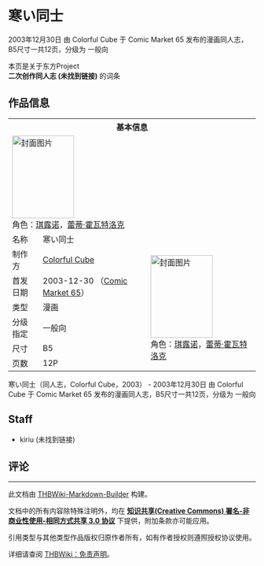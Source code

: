 # 寒い同士

<!-- source html: G:\repos\THBWiki-Markdown-Builder\THBWikiMarkdown\Temp\main\9\9a\ns0%3A%E5%AF%92%E3%81%84%E5%90%8C%E5%A3%AB.html -->

2003年12月30日 由 Colorful Cube 于 Comic Market 65 发布的漫画同人志，B5尺寸一共12页，分级为 一般向

本页是关于东方Project  
 **二次创作同人志 (未找到链接)** 的词条
## 作品信息

<table><tbody><tr><th colspan="3">基本信息</th></tr><tr><td class="cover-artwork-mobile" colspan="2"><a href="./文件-寒い同士封面.jpg.md" class="image" title="封面图片"><img alt="封面图片" src="https://upload.thwiki.cc/thumb/1/1c/%E5%AF%92%E3%81%84%E5%90%8C%E5%A3%AB%E5%B0%81%E9%9D%A2.jpg/126px-%E5%AF%92%E3%81%84%E5%90%8C%E5%A3%AB%E5%B0%81%E9%9D%A2.jpg" decoding="async" loading="lazy" width="126" height="168" srcset="https://upload.thwiki.cc/thumb/1/1c/%E5%AF%92%E3%81%84%E5%90%8C%E5%A3%AB%E5%B0%81%E9%9D%A2.jpg/189px-%E5%AF%92%E3%81%84%E5%90%8C%E5%A3%AB%E5%B0%81%E9%9D%A2.jpg 1.5x, https://upload.thwiki.cc/thumb/1/1c/%E5%AF%92%E3%81%84%E5%90%8C%E5%A3%AB%E5%B0%81%E9%9D%A2.jpg/252px-%E5%AF%92%E3%81%84%E5%90%8C%E5%A3%AB%E5%B0%81%E9%9D%A2.jpg 2x" data-file-width="300" data-file-height="400"></a><div class="cover-char">角色：<a href="./琪露诺.md" title="琪露诺">琪露诺</a>，<a href="./蕾蒂·霍瓦特洛克.md" title="蕾蒂·霍瓦特洛克">蕾蒂·霍瓦特洛克</a></div></td>
</tr><tr><td class="label">名称</td><td colspan="2"> 寒い同士 </td></tr><tr><td class="label">制作方</td><td><a href="./Colorful_Cube.md" title="Colorful Cube">Colorful Cube</a></td><td class="cover-artwork" rowspan="6" style="min-width:168px;"><a href="./文件-寒い同士封面.jpg.md" class="image" title="封面图片"><img alt="封面图片" src="https://upload.thwiki.cc/thumb/1/1c/%E5%AF%92%E3%81%84%E5%90%8C%E5%A3%AB%E5%B0%81%E9%9D%A2.jpg/126px-%E5%AF%92%E3%81%84%E5%90%8C%E5%A3%AB%E5%B0%81%E9%9D%A2.jpg" decoding="async" loading="lazy" width="126" height="168" srcset="https://upload.thwiki.cc/thumb/1/1c/%E5%AF%92%E3%81%84%E5%90%8C%E5%A3%AB%E5%B0%81%E9%9D%A2.jpg/189px-%E5%AF%92%E3%81%84%E5%90%8C%E5%A3%AB%E5%B0%81%E9%9D%A2.jpg 1.5x, https://upload.thwiki.cc/thumb/1/1c/%E5%AF%92%E3%81%84%E5%90%8C%E5%A3%AB%E5%B0%81%E9%9D%A2.jpg/252px-%E5%AF%92%E3%81%84%E5%90%8C%E5%A3%AB%E5%B0%81%E9%9D%A2.jpg 2x" data-file-width="300" data-file-height="400"></a><div class="cover-char">角色：<a href="./琪露诺.md" title="琪露诺">琪露诺</a>，<a href="./蕾蒂·霍瓦特洛克.md" title="蕾蒂·霍瓦特洛克">蕾蒂·霍瓦特洛克</a></div></td>
</tr><tr><td class="label">首发日期</td><td>2003-12-30&#160;（<a href="/展会作品列表?e=Comic+Market%2365">Comic Market 65</a>）</td></tr><tr><td class="label">类型</td><td>漫画</td></tr><tr><td class="label">分级指定</td><td>一般向</td></tr><tr><td class="label">尺寸</td><td>B5</td></tr><tr><td class="label">页数</td><td>12P</td></tr></tbody></table>

寒い同士（同人志，Colorful Cube，2003） - 2003年12月30日 由 Colorful Cube 于 Comic Market 65 发布的漫画同人志，B5尺寸一共12页，分级为 一般向
## Staff
- kiriu (未找到链接)

## 评论




---

此文档由 [THBWiki-Markdown-Builder](https://github.com/Delsin-Yu/THBWiki-Markdown-Builder) 构建。

文档中的所有内容除特殊注明外，均在 [**知识共享(Creative Commons) 署名-非商业性使用-相同方式共享 3.0 协议**](https://creativecommons.org/licenses/by-sa/3.0/deed.zh-hans) 下提供，附加条款亦可能应用。

引用类型与其他类型作品版权归原作者所有，如有作者授权则遵照授权协议使用。

详细请查阅 [THBWiki：免责声明](https://thbwiki.cc/THBWiki:%E5%85%8D%E8%B4%A3%E5%A3%B0%E6%98%8E)。

